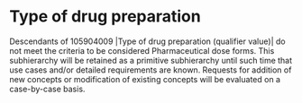 # Type of drug preparation

Descendants of 105904009 |Type of drug preparation (qualifier value)| do not meet the criteria to be considered Pharmaceutical dose forms. This subhierarchy will be retained as a primitive subhierarchy until such time that use cases and/or detailed requirements are known. Requests for addition of new concepts or modification of existing concepts will be evaluated on a case-by-case basis.

